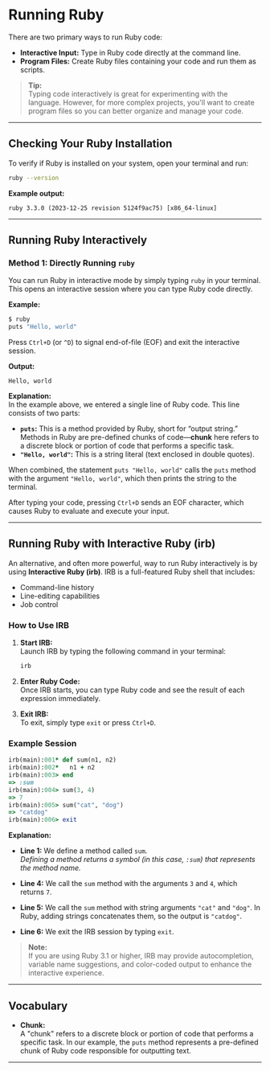 
# Running Ruby

There are two primary ways to run Ruby code:

- **Interactive Input:** Type in Ruby code directly at the command line.
- **Program Files:** Create Ruby files containing your code and run them as scripts.

> **Tip:**  
> Typing code interactively is great for experimenting with the language. However, for more complex projects, you'll want to create program files so you can better organize and manage your code.

---

## Checking Your Ruby Installation

To verify if Ruby is installed on your system, open your terminal and run:

```bash
ruby --version
```

**Example output:**

```
ruby 3.3.0 (2023-12-25 revision 5124f9ac75) [x86_64-linux]
```

---

## Running Ruby Interactively

### Method 1: Directly Running `ruby`

You can run Ruby in interactive mode by simply typing `ruby` in your terminal. This opens an interactive session where you can type Ruby code directly.

**Example:**

```bash
$ ruby
puts "Hello, world"
```

Press `Ctrl+D` (or `^D`) to signal end-of-file (EOF) and exit the interactive session.

**Output:**

```
Hello, world
```

**Explanation:**  
In the example above, we entered a single line of Ruby code. This line consists of two parts:
- **`puts`:** This is a method provided by Ruby, short for “output string.” Methods in Ruby are pre-defined chunks of code—**chunk** here refers to a discrete block or portion of code that performs a specific task.
- **`"Hello, world"`:** This is a string literal (text enclosed in double quotes).

When combined, the statement `puts "Hello, world"` calls the `puts` method with the argument `"Hello, world"`, which then prints the string to the terminal.

After typing your code, pressing `Ctrl+D` sends an EOF character, which causes Ruby to evaluate and execute your input.

---

## Running Ruby with Interactive Ruby (irb)

An alternative, and often more powerful, way to run Ruby interactively is by using **Interactive Ruby (irb)**. IRB is a full-featured Ruby shell that includes:

- Command-line history
- Line-editing capabilities
- Job control

### How to Use IRB

1. **Start IRB:**  
   Launch IRB by typing the following command in your terminal:

   ```bash
   irb
   ```

2. **Enter Ruby Code:**  
   Once IRB starts, you can type Ruby code and see the result of each expression immediately.

3. **Exit IRB:**  
   To exit, simply type `exit` or press `Ctrl+D`.

### Example Session

```ruby
irb(main):001* def sum(n1, n2)
irb(main):002*   n1 + n2
irb(main):003> end
=> :sum
irb(main):004> sum(3, 4)
=> 7
irb(main):005> sum("cat", "dog")
=> "catdog"
irb(main):006> exit
```

**Explanation:**

- **Line 1:** We define a method called `sum`.  
  *Defining a method returns a symbol (in this case, `:sum`) that represents the method name.*

- **Line 4:** We call the `sum` method with the arguments `3` and `4`, which returns `7`.

- **Line 5:** We call the `sum` method with string arguments `"cat"` and `"dog"`. In Ruby, adding strings concatenates them, so the output is `"catdog"`.

- **Line 6:** We exit the IRB session by typing `exit`.

> **Note:**  
> If you are using Ruby 3.1 or higher, IRB may provide autocompletion, variable name suggestions, and color-coded output to enhance the interactive experience.

---

## Vocabulary

- **Chunk:**  
  A "chunk" refers to a discrete block or portion of code that performs a specific task. In our example, the `puts` method represents a pre-defined chunk of Ruby code responsible for outputting text.

---
